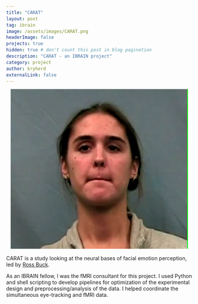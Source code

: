 ```yaml
---
title: "CARAT"
layout: post
tag: ibrain
image: /assets/images/CARAT.png
headerImage: false
projects: true
hidden: true # don't count this post in blog pagination
description: "CARAT - an IBRAIN project"
category: project
author: kryherd
externalLink: false
---
```


<span style="display:block;text-align:center"> ![Profile Image](/assets/images/CARAT.png)</span>


CARAT is a study looking at the neural bases of facial emotion perception, led by [Ross Buck](https://comm.uconn.edu/faculty/buck/).  

As an IBRAIN fellow, I was the fMRI consultant for this project. I used Python and shell scripting to develop pipelines for optimization of the experimental design and preprocessing/analysis of the data. I helped coordinate the simultaneous eye-tracking and fMRI data.

